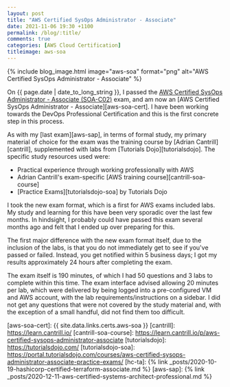 ```yaml
---
layout: post
title: "AWS Certified SysOps Administrator - Associate"
date: 2021-11-06 19:30 +1100
permalink: /blog/:title/
comments: true
categories: [AWS Cloud Certification]
titleimage: aws-soa
---
```


{% include blog_image.html image="aws-soa" format="png" alt="AWS Certified SysOps Administrator - Associate" %}

On {{ page.date | date_to_long_string }}, I passed the [AWS Certified SysOps Administrator - Associate (SOA-C02)][aws-soa-exam] exam, and am now an [AWS Certified SysOps Administrator - Associate][aws-soa-cert]. I have been working towards the DevOps Professional Certification and this is the first concrete step in this process.

As with my [last exam][aws-sap], in terms of formal study, my primary material of choice for the exam was the training course by [Adrian Cantrill][cantrill], supplemented with labs from [Tutorials Dojo][tutorialsdojo]. The specific study resources used were:

* Practical experience through working professionally with AWS
* Adrian Cantrill's exam-specific [AWS training course][cantrill-soa-course]
* [Practice Exams][tutorialsdojo-soa] by Tutorials Dojo

I took the new exam format, which is a first for AWS exams included labs. My study and learning for this have been very sporadic over the last few months. In hindsight, I probably could have passed this exam several months ago and felt that I ended up over preparing for this.

The first major difference with the new exam format itself, due to the inclusion of the labs, is that you do not immediately get to see if you've passed or failed. Instead, you get notified within 5 business days; I got my results approximately 24 hours after completing the exam.

The exam itself is 190 minutes, of which I had 50 questions and 3 labs to complete within this time. The exam interface advised allowing 20 minutes per lab, which were delivered by being logged into a pre-configured VM and AWS account, with the lab requirements/instructions on a sidebar. I did not get any questions that were not covered by the study material and, with the exception of a small handful, did not find them too difficult.

[aws-soa-exam]:        https://aws.amazon.com/certification/certified-sysops-admin-associate/
[aws-soa-cert]:        {{ site.data.links.certs.aws-soa }}
[cantrill]:            https://learn.cantrill.io/
[cantrill-soa-course]: https://learn.cantrill.io/p/aws-certified-sysops-administrator-associate
[tutorialsdojo]:       https://tutorialsdojo.com/
[tutorialsdojo-soa]:   https://portal.tutorialsdojo.com/courses/aws-certified-sysops-administrator-associate-practice-exams/
[hc-ta]:               {% link _posts/2020-10-19-hashicorp-certified-terraform-associate.md %}
[aws-sap]:             {% link _posts/2020-12-11-aws-certified-systems-architect-professional.md %}
